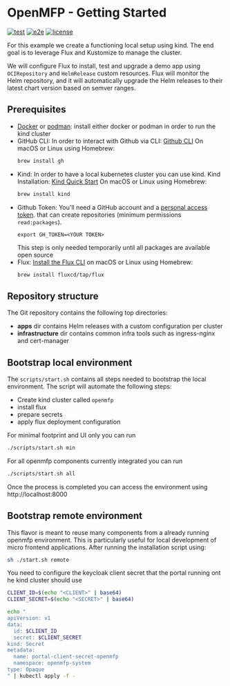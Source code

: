 # OpenMFP - Getting Started

[![test](https://github.com/fluxcd/flux2-kustomize-helm-example/workflows/test/badge.svg)](https://github.com/fluxcd/flux2-kustomize-helm-example/actions)
[![e2e](https://github.com/fluxcd/flux2-kustomize-helm-example/workflows/e2e/badge.svg)](https://github.com/fluxcd/flux2-kustomize-helm-example/actions)
[![license](https://img.shields.io/github/license/fluxcd/flux2-kustomize-helm-example.svg)](https://github.com/fluxcd/flux2-kustomize-helm-example/blob/main/LICENSE)

For this example we create a functioning local setup using kind.
The end goal is to leverage Flux and Kustomize to manage the cluster.

We will configure Flux to install, test and upgrade a demo app using
`OCIRepository` and `HelmRelease` custom resources.
Flux will monitor the Helm repository, and it will automatically
upgrade the Helm releases to their latest chart version based on semver ranges.

## Prerequisites

- [Docker](https://www.docker.com) or [podman](https://podman.io): install either docker or podman in order to run the kind cluster
- GitHub CLI: In order to interact with Github via CLI: [Github CLI]([https://kind.sigs.k8s.io/docs/user/quick-start/](https://cli.github.com/))
  On macOS or Linux using Homebrew:
  ```sh
  brew install gh
  ```
- Kind: In order to have a local kubernetes cluster you can use kind. Kind Installation: [Kind Quick Start](https://kind.sigs.k8s.io/docs/user/quick-start/)
  On macOS or Linux using Homebrew:
  ```sh
  brew install kind
  ```
- Github Token: You'll need a GitHub account and a [personal access token](https://help.github.com/en/github/authenticating-to-github/creating-a-personal-access-token-for-the-command-line). that can create repositories (minimum permissions `read:packages`).
  ```shell
  export GH_TOKEN=<YOUR TOKEN>
  ```
  This step is only needed temporarily until all packages are available open source
- Flux: [Install the Flux CLI](https://fluxcd.io/flux/installation/) on macOS or Linux using Homebrew:
    ```sh
    brew install fluxcd/tap/flux
    ```

## Repository structure

The Git repository contains the following top directories:

- **apps** dir contains Helm releases with a custom configuration per cluster
- **infrastructure** dir contains common infra tools such as ingress-nginx and cert-manager

## Bootstrap local environment

The `scripts/start.sh` contains all steps needed to bootstrap the local environment. The script will automate the following steps:
- Create kind cluster called `openmfp`
- install flux
- prepare secrets
- apply flux deployment configuration

For minimal footprint and UI only you can run
```sh
./scripts/start.sh min
```

For all openmfp components currently integrated you can run
```sh
./scripts/start.sh all
```

Once the process is completed you can access the environment using http://localhost:8000


## Bootstrap remote environment

This flavor is meant to reuse many components from a already running openmfp environment. This is particularly useful 
for local development of micro frontend applications. After running the installation script using:
```sh
sh ./start.sh remote
```

You need to configure the keycloak client secret that the portal running ont he kind cluster should use
```sh
CLIENT_ID=$(echo "<CLIENT>" | base64)
CLIENT_SECRET=$(echo "<SECRET>" | base64)

echo "
apiVersion: v1
data:
  id: $CLIENT_ID
  secret: $CLIENT_SECRET
kind: Secret
metadata:
  name: portal-client-secret-openmfp
  namespace: openmfp-system
type: Opaque
" | kubectl apply -f -

```